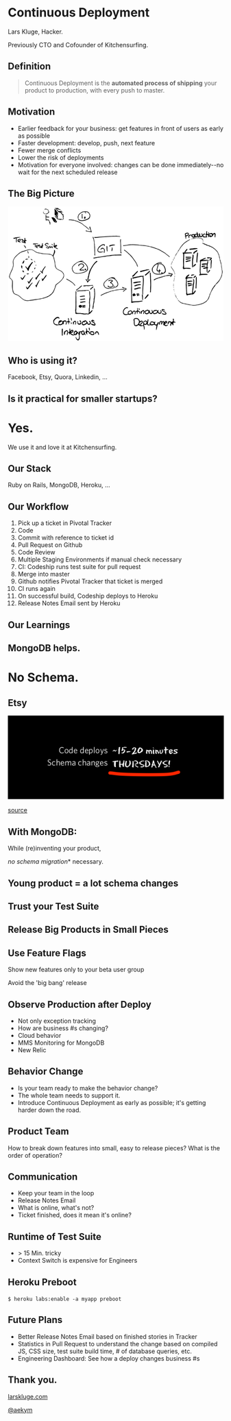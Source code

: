 # Continuous Deployment
Lars Kluge, Hacker. 



Previously CTO and Cofounder of Kitchensurfing. 



## Definition



> Continuous Deployment is the **automated process of shipping** your product to production, with every push to master. 



## Motivation
- Earlier feedback for your business: get features in front of users as early as possible
- Faster development: develop, push, next feature
- Fewer merge conflicts
- Lower the risk of deployments
- Motivation for everyone involved: changes can be done immediately--no wait for the next scheduled release



## The Big Picture



![Overview](assets/images/big-picture.png)



## Who is using it?

Facebook, Etsy, Quora, Linkedin, …



## Is it practical for smaller startups?



# Yes.
We use it and love it at Kitchensurfing. 



## Our Stack
Ruby on Rails, MongoDB, Heroku, …



## Our Workflow



1. Pick up a ticket in Pivotal Tracker
2. Code
3. Commit with reference to ticket id
4. Pull Request on Github
5. Code Review
6. Multiple Staging Environments if manual check necessary
7. CI: Codeship runs test suite for pull request
8. Merge into master
9. Github notifies Pivotal Tracker that ticket is merged
10. CI runs again
11. On successful build, Codeship deploys to Heroku
12. Release Notes Email sent by Heroku



## Our Learnings



## MongoDB helps. 



# No Schema. 



## Etsy

![Etsy](assets/images/etsy-schema.png)

[source](http://www.slideshare.net/mikebrittain/mbrittain-continuous-deploymentalm3public)



## With MongoDB:

While (re)inventing your product, 

**no* schema migration** necessary. 



## Young product = a lot schema changes



## Trust your Test Suite



## Release Big Products in Small Pieces



## Use Feature Flags
Show new features only to your beta user group

Avoid the 'big bang' release



## Observe Production after Deploy
- Not only exception tracking
- How are business #s changing?
- Cloud behavior
- MMS Monitoring for MongoDB
- New Relic



## Behavior Change
- Is your team ready to make the behavior change?
- The whole team needs to support it. 
- Introduce Continuous Deployment as early as possible; it's getting harder down the road. 



## Product Team
How to break down features into small, easy to release pieces? What is the order of operation?



## Communication
- Keep your team in the loop
- Release Notes Email
- What is online, what's not?
- Ticket finished, does it mean it's online?



## Runtime of Test Suite
- &gt; 15 Min. tricky
- Context Switch is expensive for Engineers



## Heroku Preboot
``$ heroku labs:enable -a myapp preboot``



## Future Plans
- Better Release Notes Email based on finished stories in Tracker
- Statistics in Pull Request to understand the change based on compiled JS, CSS size, test suite build time, # of database queries, etc.
- Engineering Dashboard: See how a deploy changes business #s



## Thank you.

[larskluge.com](http://larskluge.com)

[@aekym](http://twitter.com/aekym)
